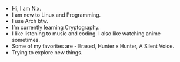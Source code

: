 - Hi, I am Nix.
- I am new to Linux and Programming.
- I use Arch btw.
- I’m currently learning Cryptography.
- I like listening to music and coding. I also like watching anime sometimes.
- Some of my favorites are - Erased, Hunter x Hunter, A Silent Voice.
- Trying to explore new things.
<!-- dee-nix/dee-nix is a ✨ special ✨ repository because its `README.md` (this file) appears on your GitHub profile.
You can click the Preview link to take a look at your changes.
--->
